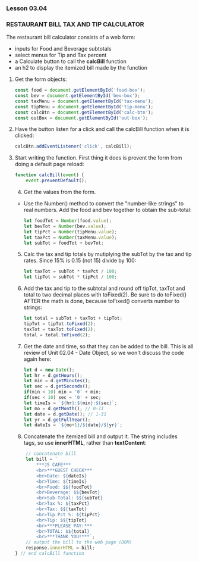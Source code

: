### Lesson 03.04

### RESTAURANT BILL TAX AND TIP CALCULATOR

The restaurant bill calculator consists of a web form: 
- inputs for Food and Beverage subtotals
- select menus for Tip and Tax percent
- a Calculate button to call the **calcBill** function
- an h2 to display the itemized bill made by the function

1. Get the form objects:

    ```js
    const food = document.getElementById('food-box');
    const bev = document.getElementById('bev-box');
    const taxMenu = document.getElementById('tax-menu');
    const tipMenu = document.getElementById('tip-menu');
    const calcBtn = document.getElementById('calc-btn');
    const outBox = document.getElementById('out-box');
    ```

2. Have the button listen for a click and call the calcBill function when it is clicked:

    ```js
    calcBtn.addEventListener('click', calcBill);
    ```

3. Start writing the function. First thing it does is prevent the form from doing a default page reload:

    ```js
    function calcBill(event) {
        event.preventDefault();
    ```

    4. Get the values from the form. 
    - Use the Number() method to convert the "number-like strings" to real numbers. Add the food and bev together to obtain the sub-total:

        ```js
        let foodTot = Number(food.value);
        let bevTot = Number(bev.value);
        let tipPct = Number(tipMenu.value);
        let taxPct = Number(taxMenu.value);
        let subTot = foodTot + bevTot;
        ```

    5. Calc the tax and tip totals by mutiplying the subTot by the tax and tip rates. Since 15% is 0.15 (not 15) divide by 100:

        ```js
        let taxTot = subTot * taxPct / 100; 
        let tipTot = subTot * tipPct / 100; 
        ```

    6. Add the tax and tip to the subtotal and round off tipTot, taxTot and total to two decimal places with toFixed(2). Be sure to do toFixed() AFTER the math is done, because toFixed() converts number to strings:

        ```js
        let total = subTot + taxTot + tipTot;
        tipTot = tipTot.toFixed(2);
        taxTot = taxTot.toFixed(2);
        total = total.toFixed(2);
        ```

    7. Get the date and time, so that they can be added to the bill. This is all review of Unit 02.04 - Date Object, so we won't discuss the code again here:

        ```js
        let d = new Date();
        let hr = d.getHours();
        let min = d.getMinutes();
        let sec = d.getSeconds();
        if(min < 10) min = '0' + min;
        if(sec < 10) sec = '0' + sec;
        let timeIs = `${hr}:${min}:${sec}`;
        let mo = d.getMonth(); // 0-11
        let date = d.getDate(); // 1-31
        let yr = d.getFullYear();
        let dateIs = `${mo+1}/${date}/${yr}`;
        ```

    8. Concatenate the itemized bill and output it. The string includes **<br>** tags, so use **innerHTML**, rather than **textContent**:

    ```js
        // concatenate bill
        let bill = `
            ***JS CAFE***
            <br>***GUEST CHECK***
            <br>Date: ${dateIs}
            <br>Time: ${timeIs}
            <br>Food: $${foodTot}
            <br>Beverage: $${bevTot}
            <br>Sub-Total: $${subTot}
            <br>Tax %: ${taxPct}
            <br>Tax: $${taxTot}
            <br>Tip Pct %: ${tipPct}
            <br>Tip: $${tipTot}
            <br>***PLEASE PAY:***
            <br>TOTAL: $${total}
            <br>***THANK YOU!***`;
        // output the bill to the web page (DOM)
        response.innerHTML = bill;
    } // end calcBill function
    ```
